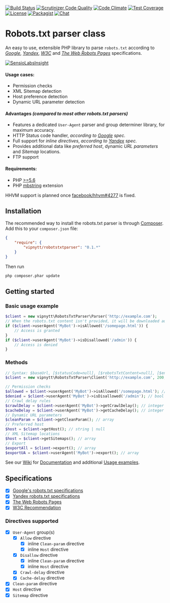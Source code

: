 [![Build Status](https://travis-ci.org/VIPnytt/RobotsTxtParser.svg?branch=master)](https://travis-ci.org/VIPnytt/RobotsTxtParser)
[![Scrutinizer Code Quality](https://scrutinizer-ci.com/g/VIPnytt/RobotsTxtParser/badges/quality-score.png?b=master)](https://scrutinizer-ci.com/g/VIPnytt/RobotsTxtParser/?branch=master)
[![Code Climate](https://codeclimate.com/github/VIPnytt/RobotsTxtParser/badges/gpa.svg)](https://codeclimate.com/github/VIPnytt/RobotsTxtParser)
[![Test Coverage](https://codeclimate.com/github/VIPnytt/RobotsTxtParser/badges/coverage.svg)](https://codeclimate.com/github/VIPnytt/RobotsTxtParser/coverage)
[![License](https://poser.pugx.org/VIPnytt/RobotsTxtParser/license)](https://github.com/VIPnytt/RobotsTxtParser/blob/master/LICENSE)
[![Packagist](https://img.shields.io/packagist/v/vipnytt/robotstxtparser.svg)](https://packagist.org/packages/vipnytt/robotstxtparser)
[![Chat](https://badges.gitter.im/VIPnytt/RobotsTxtParser.svg)](https://gitter.im/VIPnytt/RobotsTxtParser)

# Robots.txt parser class
An easy to use, extensible PHP library to parse `robots.txt` according to [_Google_](https://developers.google.com/webmasters/control-crawl-index/docs/robots_txt), [_Yandex_](https://yandex.com/support/webmaster/controlling-robot/robots-txt.xml), [_W3C_](https://www.w3.org/TR/html4/appendix/notes.html#h-B.4.1.1) and [_The Web Robots Pages_](http://www.robotstxt.org/robotstxt.html) specifications.

[![SensioLabsInsight](https://insight.sensiolabs.com/projects/6fb47427-166b-45d0-bd41-40f7a63c2b0c/big.png)](https://insight.sensiolabs.com/projects/6fb47427-166b-45d0-bd41-40f7a63c2b0c)

#### Usage cases:
- Permission checks
- XML Sitemap detection
- Host preference detection
- Dynamic URL parameter detection

#### Advantages _(compared to most other robots.txt parsers)_
- Features a dedicated `User-Agent` parser and group determiner library, for maximum accuracy.
- HTTP Status code handler, _according to [Google](https://developers.google.com/webmasters/control-crawl-index/docs/robots_txt) spec._
- Full support for _inline directives_, _according to [Yandex](https://yandex.com/support/webmaster/controlling-robot/robots-txt.xml) spec._
- Provides additional data like _preferred host_, dynamic _URL parameters_ and _Sitemap_ locations.
- FTP support

#### Requirements:
- PHP [>=5.6](http://php.net/supported-versions.php)
- PHP [mbstring](http://php.net/manual/en/book.mbstring.php) extension

HHVM support is planned once [facebook/hhvm#4277](https://github.com/facebook/hhvm/issues/4277) is fixed.

## Installation
The recommended way to install the robots.txt parser is through [Composer](http://getcomposer.org). Add this to your `composer.json` file:
```json
{
    "require": {
        "vipnytt/robotstxtparser": "0.1.*"
    }
}
```
Then run
 ```bash
php composer.phar update
 ```

## Getting started
### Basic usage example
```php
$client = new vipnytt\RobotsTxtParser\Parser('http://example.com');
// When the robots.txt content isn't provided, it will be downloaded automatically
if ($client->userAgent('MyBot')->isAllowed('/somepage.html')) {
    // Access is granted
}
if ($client->userAgent('MyBot')->isDisallowed('/admin')) {
    // Access is denied
}
```
### Methods
```php
// Syntax: $baseUrl, [$statusCode=null], [$robotsTxtContent=null], [$encoding='UTF-8'], [$byteLimit=50000]
$client = new vipnytt\RobotsTxtParser\Client('http://example.com', 200, $robotsTxtContent);

// Permission checks
$allowed = $client->userAgent('MyBot')->isAllowed('/somepage.html'); // bool
$denied = $client->userAgent('MyBot')->isDisallowed('/admin'); // bool
// Crawl delay rules
$crawlDelay = $client->userAgent('MyBot')->getCrawlDelay(); // integer | float
$cacheDelay = $client->userAgent('MyBot')->getCacheDelay(); // integer | float
// Dynamic URL parameters
$cleanParam = $client->getCleanParam(); // array
// Preferred host
$host = $client->getHost(); // string | null
// XML Sitemap locations
$host = $client->getSitemaps(); // array
// Export
$exportAll = $client->export(); // array
$exportUA = $client->userAgent('MyBot')->export(); // array
```

See our [Wiki](https://github.com/VIPnytt/RobotsTxtParser/wiki) for [Documentation](https://github.com/VIPnytt/RobotsTxtParser/wiki) and additional [Usage examples](https://github.com/VIPnytt/RobotsTxtParser/wiki).

## Specifications
- [x] [Google's robots.txt specifications](https://developers.google.com/webmasters/control-crawl-index/docs/robots_txt)
- [x] [Yandex robots.txt specifications](https://yandex.com/support/webmaster/controlling-robot/robots-txt.xml)
- [x] [The Web Robots Pages](http://www.robotstxt.org/)
- [x] [W3C Recommendation](https://www.w3.org/TR/html4/appendix/notes.html#h-B.4.1.2)

### Directives supported
- [x] `User-Agent` group(s)
  - [x] `Allow` directive
    - [x] inline `Clean-param` directive
    - [x] inline `Host` directive
  - [x] `Disallow` directive
    - [x] inline `Clean-param` directive
    - [x] inline `Host` directive
  - [x] `Crawl-delay` directive
  - [x] `Cache-delay` directive
- [x] `Clean-param` directive
- [x] `Host` directive
- [x] `Sitemap` directive
